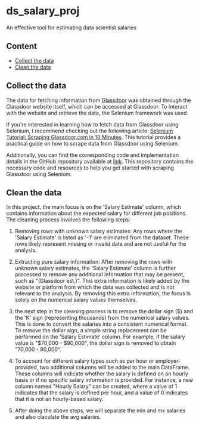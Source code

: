 # ds_salary_proj
An effective tool for estimating data scientist salaries

## Content

- [Collect the data](#collect-the-data)
- [Clean the data](#clean-the-data)

## Collect the data


The data for fetching information from [Glassdoor](https://www.glassdoor.com/Job/index.htm) was obtained through the Glassdoor website itself, which can be accessed at Glassdoor. To interact with the website and retrieve the data, the Selenium framework was used.

If you're interested in learning how to fetch data from Glassdoor using Selenium, I recommend checking out the following article: [Selenium Tutorial: Scraping Glassdoor.com in 10 Minutes](https://mersakarya.medium.com/selenium-tutorial-scraping-glassdoor-com-in-10-minutes-3d0915c6d905). 
This tutorial provides a practical guide on how to scrape data from Glassdoor using Selenium.

Additionally, you can find the corresponding code and implementation details in the GitHub repository available at [link](https://github.com/arapfaik/scraping-glassdoor-selenium). This repository contains the necessary code and resources to help you get started with scraping Glassdoor using Selenium.

## Clean the data

In this project, the main focus is on the 'Salary Estimate' column, which contains information about the expected salary for different job positions. The cleaning process involves the following steps:

1. Removing rows with unknown salary estimates: Any rows where the 'Salary Estimate' is listed as '-1' are eliminated from the dataset. These rows likely represent missing or invalid data and are not useful for the analysis.

2. Extracting pure salary information: After removing the rows with unknown salary estimates, the 'Salary Estimate' column is further processed to remove any additional information that may be present, such as "(Glassdoor est.)". This extra information is likely added by the website or platform from which the data was collected and is not relevant to the analysis. By removing this extra information, the focus is solely on the numerical salary values themselves.
3. the next step in the cleaning process is to remove the dollar sign ($) and the 'K' sign (representing thousands) from the numerical salary values. This is done to convert the salaries into a consistent numerical format. To remove the dollar sign, a simple string replacement can be performed on the 'Salary Estimate' column. For example, if the salary value is "$70,000 - $90,000", the dollar sign is removed to obtain "70,000 - 90,000".
4.  To account for different salary types such as per hour or employer-provided, two additional columns will be added to the main DataFrame. These columns will indicate whether the salary is defined on an hourly basis or if no specific salary information is provided. For instance, a new column named "Hourly Salary" can be created, where a value of 1 indicates that the salary is defined per hour, and a value of 0 indicates that it is not an hourly-based salary.
5. After doing the above steps, we will separate the min and mx salaries and also claculate the avg salaries.